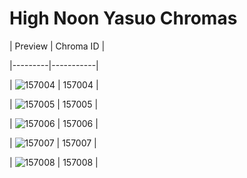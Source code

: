 # High Noon Yasuo Chromas


| Preview | Chroma ID |

|---------|-----------|

| ![157004](https://raw.communitydragon.org/latest/plugins/rcp-be-lol-game-data/global/default/v1/champion-chroma-images/157/157004.png) | 157004 |

| ![157005](https://raw.communitydragon.org/latest/plugins/rcp-be-lol-game-data/global/default/v1/champion-chroma-images/157/157005.png) | 157005 |

| ![157006](https://raw.communitydragon.org/latest/plugins/rcp-be-lol-game-data/global/default/v1/champion-chroma-images/157/157006.png) | 157006 |

| ![157007](https://raw.communitydragon.org/latest/plugins/rcp-be-lol-game-data/global/default/v1/champion-chroma-images/157/157007.png) | 157007 |

| ![157008](https://raw.communitydragon.org/latest/plugins/rcp-be-lol-game-data/global/default/v1/champion-chroma-images/157/157008.png) | 157008 |